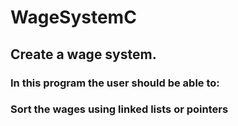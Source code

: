 # WageSystemC
## Create a wage system.
### In this program the user should be able to:
### Sort the wages using linked lists or pointers
